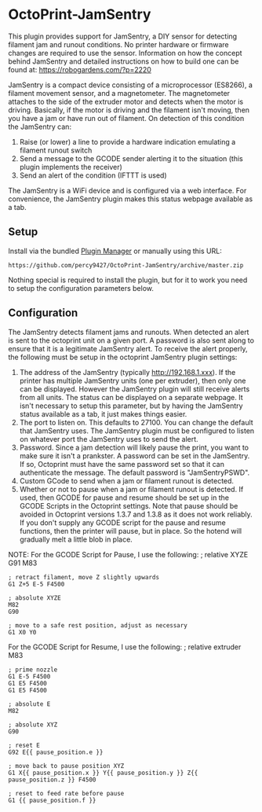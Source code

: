 # OctoPrint-JamSentry

This plugin provides support for JamSentry, a DIY sensor for detecting filament jam and runout conditions.
No printer hardware or firmware changes are required to use the sensor.  Information on how the concept
behind JamSentry and detailed instructions on how to build one can be found at: https://robogardens.com/?p=2220

JamSentry is a compact device consisting of a microprocessor (ES8266), a filament movement sensor, and a
magnetometer.  The magnetometer attaches to the side of the extruder motor and detects when the motor is driving.
Basically, if the motor is driving and the filament isn't moving, then you have a jam or have run out
of filament.  On detection of this condition the JamSentry can:
 1. Raise (or lower) a line to provide a hardware indication emulating a filament runout switch
 2. Send a message to the GCODE sender alerting it to the situation (this plugin implements the receiver)
 3. Send an alert of the condition (IFTTT is used)
 
The JamSentry is a WiFi device and is configured via a web interface.  For convenience, the JamSentry
plugin makes this status webpage available as a tab.

## Setup

Install via the bundled [Plugin Manager](https://github.com/foosel/OctoPrint/wiki/Plugin:-Plugin-Manager)
or manually using this URL:

    https://github.com/percy9427/OctoPrint-JamSentry/archive/master.zip

Nothing special is required to install the plugin, but for it to work you need to setup the
configuration parameters below.

## Configuration

The JamSentry detects filament jams and runouts.  When detected an alert is sent to the octoprint unit on a given port.
A password is also sent along to ensure that it is a legitimate JamSentry alert.  To receive the alert properly,
the following must be setup in the octoprint JamSentry plugin settings:
 1. The address of the JamSentry (typically http://192.168.1.xxx).  If the printer has multiple JamSentry units
 (one per extruder), then only one can be displayed.  However the JamSentry plugin will still receive alerts from all units.
 The status can be displayed on a separate webpage.  It isn't necessary to setup this parameter, but by having
 the JamSentry status available as a tab, it just makes things easier.
 2. The port to listen on.  This defaults to 27100.  You can change the default that JamSentry uses.  The JamSentry
 plugin must be configured to listen on whatever port the JamSentry uses to send the alert.
 3. Password. Since a jam detection will likely pause the print, you want to make sure it isn't a prankster.  A
 password can be set in the JamSentry.  If so, Octoprint must have the same password set so that it can authenticate
 the message.  The default password is "JamSentryPSWD".
 4. Custom GCode to send when a jam or filament runout is detected.
 5. Whether or not to pause when a jam or filament runout is detected.  If used, then GCODE for pause and resume should
 be set up in the GCODE Scripts in the Octoprint settings.  Note that pause should be avoided in Octoprint versions
 1.3.7 and 1.3.8 as it does not work reliably.  If you don't supply any GCODE script for the pause and resume
 functions, then the printer will pause, but in place.  So the hotend will gradually melt a little blob in place.
 
 NOTE:
 For the GCODE Script for Pause, I use the following:
    ; relative XYZE
    G91
    M83

    ; retract filament, move Z slightly upwards
    G1 Z+5 E-5 F4500 

    ; absolute XYZE
    M82
    G90

    ; move to a safe rest position, adjust as necessary
    G1 X0 Y0          

For the GCODE Script for Resume, I use the following:
	; relative extruder
	M83

	; prime nozzle
	G1 E-5 F4500
	G1 E5 F4500
	G1 E5 F4500

	; absolute E
	M82

	; absolute XYZ
	G90

	; reset E
	G92 E{{ pause_position.e }}

	; move back to pause position XYZ
	G1 X{{ pause_position.x }} Y{{ pause_position.y }} Z{{ pause_position.z }} F4500

	; reset to feed rate before pause
	G1 {{ pause_position.f }}